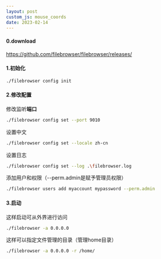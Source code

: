 ```yaml
---
layout: post
custom_js: mouse_coords
date: 2023-02-14
---
```

#### 0.download

https://github.com/filebrowser/filebrowser/releases/



#### 1.初始化

```bash
./filebrowser config init
```

#### 2.修改配置

修改监听**端口**

```bash
./filebrowser config set --port 9010
```

设置中文

```bash
./filebrowser config set --locale zh-cn
```

设置日志

```bash
./filebrowser config set --log .\filebrowser.log
```

添加用户和权限（--perm.admin是赋予管理员权限）

```bash
./filebrowser users add myaccount mypassword --perm.admin
```



#### 3.启动

这样启动可从外界进行访问

```bash
./filebrowser -a 0.0.0.0
```

这样可以指定文件管理的目录（管理home目录）

```bash
./filebrowser -a 0.0.0.0 -r /home/
```

